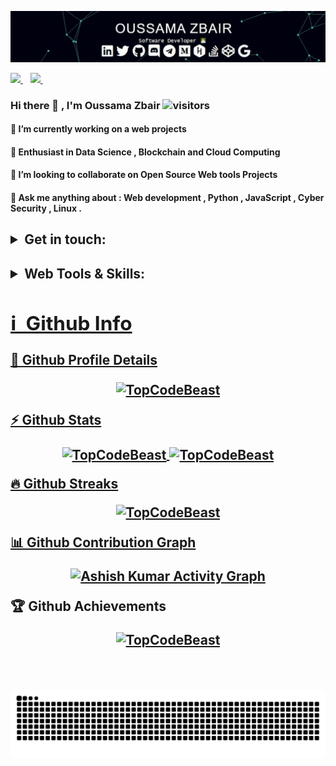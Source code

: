 [![Header](https://github.com/oussama-zbair/oussama-zbair/blob/main/assets/website.gif?raw=true)](https://oussama-zbair.github.io/Social-Network/)


<div>
        <a href="https://www.linkedin.com/in/oussama-zbair/">
            <img src="https://img.shields.io/badge/linkedin-follow-%230077B5.svg?&style=for-the-badge&logo=linkedin" />
        </a>&nbsp;&nbsp; <a href="https://twitter.com/O_zbair">
            <img src="https://img.shields.io/badge/twitter-follow-%230077B5.svg?&style=for-the-badge&logo=twitter" />
        </a>&nbsp;&nbsp;
</div>


### Hi there 👋 , I'm Oussama Zbair  ![visitors](https://visitor-badge-reloaded.herokuapp.com/badge?page_id=O-zbair.O-zbair&color=00cf00)

#### 🔭 I’m currently working on a web projects 
#### 🌱 Enthusiast in **Data Science , Blockchain and Cloud Computing**
#### 👯 I’m looking to collaborate on Open Source **Web** tools Projects
#### 💬 Ask me anything about : **Web development , Python , JavaScript , Cyber Security , Linux** .


<h2><details><summary>Get in touch:</summary>
<a href="mailto:oussama.zbair9@gmail.com" target="blank"><img src="https://img.shields.io/badge/Gmail-D14836?style=for-the-badge&logo=gmail&logoColor=white" alt="gmail"/></a> 
<a href="https://www.linkedin.com/in/oussama-zbair/" target="blank"><img src="https://img.shields.io/badge/LinkedIn-0077B5?style=for-the-badge&logo=linkedin&logoColor=white" alt="linkedin"/></a>
<a href="https://t.me/RegExe" target="blank"><img src="https://img.shields.io/badge/Telegram-2CA5E0?style=for-the-badge&logo=telegram&logoColor=white" alt="telegram"/></a>
<a href="https://twitter.com/O_zbair" target="blank"><img src="https://img.shields.io/badge/Twitter-1DA1F2?style=for-the-badge&logo=twitter&logoColor=white" alt="twitter"/></a>
<br>
</details>
	
<h2><details><summary>Web Tools & Skills:</summary>

![HTML5](https://img.icons8.com/color/30/html-5.png)![CSS3](https://img.icons8.com/color/30/css3.png)![JavaScript](https://img.icons8.com/color/30/javascript.png)![NodeJS](https://img.icons8.com/color/30/nodejs.png)![PHP](https://img.icons8.com/color/30/php.png)![WordPress](https://img.icons8.com/color/30/wordpress.png)![SASS](https://img.icons8.com/color/30/sass.png)![NPM](https://img.icons8.com/color/30/npm.png)![Github](https://img.icons8.com/material-outlined/30/github.png)![Bitbucket](https://img.icons8.com/color/30/bitbucket.png)![Gitlab](https://img.icons8.com/color/30/gitlab.png)![Git](https://img.icons8.com/color/30/git.png)![VSCode](https://img.icons8.com/color/30/visual-studio-code-2019.png)![VueJS](https://img.icons8.com/color/30/vue-js.png)![Flutter](https://img.icons8.com/color/30/flutter.png)![ReactJS](https://img.icons8.com/color/30/react-native.png)![AngularJS](https://img.icons8.com/color/30/angularjs.png)![Windows](https://img.icons8.com/color/30/windows-10.png)![Ubuntu](https://img.icons8.com/color/30/ubuntu--v1.png)![Linux](https://img.icons8.com/color/30/linux.png)![Kali Linux](https://img.icons8.com/color/30/kali-linux.png)![Console](https://img.icons8.com/color/30/console.png)
<img src="https://raw.githubusercontent.com/devicons/devicon/master/icons/typescript/typescript-original.svg" alt="typescript" width="25" height="25"/> </a> </a> <a href="https://www.java.com" target="_blank"> <img src="https://raw.githubusercontent.com/devicons/devicon/master/icons/java/java-original.svg" alt="java" width="25" height="25"/> </a> <a href="https://www.w3schools.com/cpp/" target="_blank"> <img src="https://raw.githubusercontent.com/devicons/devicon/master/icons/cplusplus/cplusplus-original.svg" alt="cplusplus" width="25" height="25"/> </a> <a href="https://www.w3.org/html/" target="_blank"> <img src="https://raw.githubusercontent.com/prplx/svg-logos/5585531d45d294869c4eaab4d7cf2e9c167710a9/svg/materialize.svg" alt="materialize" width="25" height="25"/> </a> <a href="https://www.mysql.com/" target="_blank"> <img src="https://raw.githubusercontent.com/devicons/devicon/master/icons/mysql/mysql-original-wordmark.svg" alt="mysql" width="25" height="25"/> </a>  </a> <a href="https://spring.io/" target="_blank"> <img src="https://www.vectorlogo.zone/logos/springio/springio-icon.svg" alt="spring" width="25" height="25"/> </a><a href="https://firebase.google.com/" target="_blank"> <img src="https://www.vectorlogo.zone/logos/firebase/firebase-icon.svg" alt="firebase" width="25" height="25"/> </a> <a href="https://git-scm.com/" target="_blank">
</details>

<h2>ℹ️ &nbsp;Github Info</h2>
	
  <summary><b>🔎 Github Profile Details</b></summary>
<p align="center"><img height="180em" src="https://github-profile-summary-cards.vercel.app/api/cards/profile-details?username=TopCodeBeast&theme=github_dark" alt="TopCodeBeast" align = "center"/></p>

  <summary><b>⚡ Github Stats</b></summary>
<p align="center"><img height="180em" src="https://github-readme-stats.vercel.app/api?username=TopCodeBeast&hide_border=true&count_private=true&show_icons=true&theme=radical" alt="TopCodeBeast" align = "center"/>
<img height="180em" src="https://github-readme-stats.vercel.app/api/top-langs?username=TopCodeBeast&show_icons=true&locale=en&layout=compact&hide_border=true&theme=radical" alt="TopCodeBeast" align = "center"/></p>

 <summary><b>🔥 Github Streaks</b></summary>
<p align="center"><img src="https://github-readme-streak-stats.herokuapp.com/?user=TopCodeBeast&theme=black-ice&hide_border=true&stroke=0000&background=0D1117&ring=e05397&fire=e05397&currStreakLabel=e05397" alt="TopCodeBeast" /></p>

<summary><b>📊 Github Contribution Graph</b></summary>
<p align="center"<a href="#"><img alt="Ashish Kumar Activity Graph" src="https://activity-graph.herokuapp.com/graph?username=TopCodeBeast&bg_color=0D1117&color=e05397&line=e05397&point=FFFFFF&hide_border=true&" /></a></p>
<!-- </details>
<details>    -->
 <summary><b>🏆 Github Achievements</b></summary>
<p align="center"> <a href="https://github.com/TopCodeBeast"><img src="https://github-profile-trophy.vercel.app/?username=TopCodeBeast&margin-w=5&theme=radical" alt="TopCodeBeast" /></a> </p>

<br>



[![](https://github.com/oussama-zbair/oussama-zbair/blob/main/assets/github-user-contribution.svg?raw=true)](https://oussama-zbair.github.io/Social-Network/)
 



 










